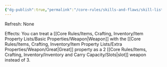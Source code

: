 ```yaml
---
{"dg-publish":true,"permalink":"/core-rules/skills-and-flaws/skill-list/might/rank-2/great-weapon-fighter/"}
---
```


Refresh: None

Effects:
You can treat a [[Core Rules/Items, Crafting, Inventory/Item Property Lists/Basic Properties/Weapon\|Weapon]] with the [[Core Rules/Items, Crafting, Inventory/Item Property Lists/Extra Properties/Weapon/Great\|Great]] property as a 2 [[Core Rules/Items, Crafting, Inventory/Inventory and Carry Capacity/Slots\|slot]] weapon instead of 3.